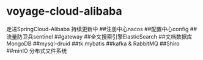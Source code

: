 # voyage-cloud-alibaba
走进SpringCloud-Alibaba 持续更新中
##注册中心nacos
##配置中心config
##流量防卫兵sentinel
##gateway
##全文搜索引擎ElasticSearch
##文档数据库MongoDB
##mysql-druid
##tk.mybatis
##kafka & RabbitMQ
##Shiro
##minIO 分布式文件系统

